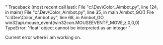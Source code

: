  "
Traceback (most recent call last):
  File "c:\Dev\Color_Aimbot.py", line 124, in <module>
    main()
  File "c:\Dev\Color_Aimbot.py", line 35, in main
    Aimbot_GO()
  File "c:\Dev\Color_Aimbot.py", line 68, in Aimbot_GO
    win32api.mouse_event(win32con.MOUSEEVENTF_MOVE,z,0,0,0)
TypeError: 'float' object cannot be interpreted as an integer
 "

Current error where i am working on.
